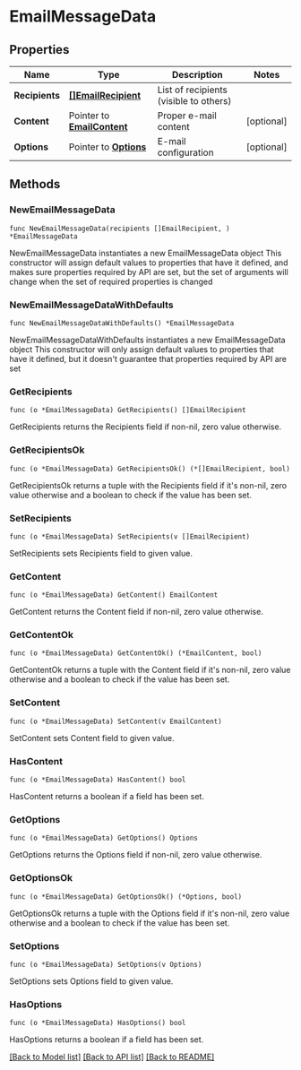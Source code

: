 # EmailMessageData

## Properties

Name | Type | Description | Notes
------------ | ------------- | ------------- | -------------
**Recipients** | [**[]EmailRecipient**](EmailRecipient.md) | List of recipients (visible to others) | 
**Content** | Pointer to [**EmailContent**](EmailContent.md) | Proper e-mail content | [optional] 
**Options** | Pointer to [**Options**](Options.md) | E-mail configuration | [optional] 

## Methods

### NewEmailMessageData

`func NewEmailMessageData(recipients []EmailRecipient, ) *EmailMessageData`

NewEmailMessageData instantiates a new EmailMessageData object
This constructor will assign default values to properties that have it defined,
and makes sure properties required by API are set, but the set of arguments
will change when the set of required properties is changed

### NewEmailMessageDataWithDefaults

`func NewEmailMessageDataWithDefaults() *EmailMessageData`

NewEmailMessageDataWithDefaults instantiates a new EmailMessageData object
This constructor will only assign default values to properties that have it defined,
but it doesn't guarantee that properties required by API are set

### GetRecipients

`func (o *EmailMessageData) GetRecipients() []EmailRecipient`

GetRecipients returns the Recipients field if non-nil, zero value otherwise.

### GetRecipientsOk

`func (o *EmailMessageData) GetRecipientsOk() (*[]EmailRecipient, bool)`

GetRecipientsOk returns a tuple with the Recipients field if it's non-nil, zero value otherwise
and a boolean to check if the value has been set.

### SetRecipients

`func (o *EmailMessageData) SetRecipients(v []EmailRecipient)`

SetRecipients sets Recipients field to given value.


### GetContent

`func (o *EmailMessageData) GetContent() EmailContent`

GetContent returns the Content field if non-nil, zero value otherwise.

### GetContentOk

`func (o *EmailMessageData) GetContentOk() (*EmailContent, bool)`

GetContentOk returns a tuple with the Content field if it's non-nil, zero value otherwise
and a boolean to check if the value has been set.

### SetContent

`func (o *EmailMessageData) SetContent(v EmailContent)`

SetContent sets Content field to given value.

### HasContent

`func (o *EmailMessageData) HasContent() bool`

HasContent returns a boolean if a field has been set.

### GetOptions

`func (o *EmailMessageData) GetOptions() Options`

GetOptions returns the Options field if non-nil, zero value otherwise.

### GetOptionsOk

`func (o *EmailMessageData) GetOptionsOk() (*Options, bool)`

GetOptionsOk returns a tuple with the Options field if it's non-nil, zero value otherwise
and a boolean to check if the value has been set.

### SetOptions

`func (o *EmailMessageData) SetOptions(v Options)`

SetOptions sets Options field to given value.

### HasOptions

`func (o *EmailMessageData) HasOptions() bool`

HasOptions returns a boolean if a field has been set.


[[Back to Model list]](../README.md#documentation-for-models) [[Back to API list]](../README.md#documentation-for-api-endpoints) [[Back to README]](../README.md)


